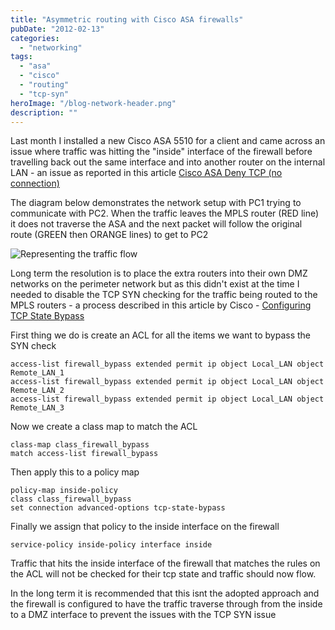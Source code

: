 ```yaml
---
title: "Asymmetric routing with Cisco ASA firewalls"
pubDate: "2012-02-13"
categories: 
  - "networking"
tags: 
  - "asa"
  - "cisco"
  - "routing"
  - "tcp-syn"
heroImage: "/blog-network-header.png"
description: ""
---
```


Last month I installed a new Cisco ASA 5510 for a client and came across an issue where traffic was hitting the "inside" interface of the firewall before travelling back out the same interface and into another router on the internal LAN - an issue as reported in this article [Cisco ASA Deny TCP (no connection)](http://blog.getcaffeinated.net/?p=10 "Cisco ASA Deny TCP (no connection)")

The diagram below demonstrates the network setup with PC1 trying to communicate with PC2. When the traffic leaves the MPLS router (RED line) it does not traverse the ASA and the next packet will follow the original route (GREEN then ORANGE lines) to get to PC2

![Representing the traffic flow](/images/Cisco_SYN.png "Cisco_SYN")

Long term the resolution is to place the extra routers into their own DMZ networks on the perimeter network but as this didn't exist at the time I needed to disable the TCP SYN checking for the traffic being routed to the MPLS routers - a process described in this article by Cisco - [Configuring TCP State Bypass](http://www.cisco.com/en/US/docs/security/asa/asa82/configuration/guide/conns_tcpstatebypass.html "Configuring TCP State Bypass")

First thing we do is create an ACL for all the items we want to bypass the SYN check

```
access-list firewall_bypass extended permit ip object Local_LAN object Remote_LAN_1
access-list firewall_bypass extended permit ip object Local_LAN object Remote_LAN_2
access-list firewall_bypass extended permit ip object Local_LAN object Remote_LAN_3
```

Now we create a class map to match the ACL

```
class-map class_firewall_bypass
match access-list firewall_bypass
```

Then apply this to a policy map

```
policy-map inside-policy
class class_firewall_bypass
set connection advanced-options tcp-state-bypass
```

Finally we assign that policy to the inside interface on the firewall

```
service-policy inside-policy interface inside
```

Traffic that hits the inside interface of the firewall that matches the rules on the ACL will not be checked for their tcp state and traffic should now flow.

In the long term it is recommended that this isnt the adopted approach and the firewall is configured to have the traffic traverse through from the inside to a DMZ interface to prevent the issues with the TCP SYN issue
